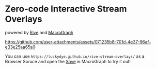 # Zero-code Interactive Stream Overlays

powered by [Rive](https://rive.app/) and [MacroGraph](https://github.com/Brendonovich/MacroGraph)

https://github.com/user-attachments/assets/071235b8-701d-4e37-96af-e33e25aa65a0


You can use `https://luckydye.github.io/rive-stream-overlays/` as a Browser Soruce and open the [Save](https://github.com/luckydye/rive-stream-overlays/blob/main/macrograph-project.json) in MacroGraph to try it out!
